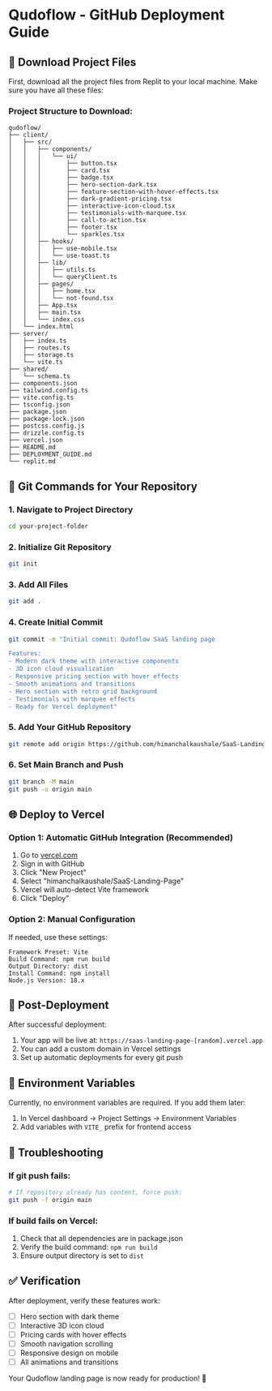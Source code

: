 # Qudoflow - GitHub Deployment Guide

## 📁 Download Project Files

First, download all the project files from Replit to your local machine. Make sure you have all these files:

### Project Structure to Download:
```
qudoflow/
├── client/
│   ├── src/
│   │   ├── components/
│   │   │   └── ui/
│   │   │       ├── button.tsx
│   │   │       ├── card.tsx
│   │   │       ├── badge.tsx
│   │   │       ├── hero-section-dark.tsx
│   │   │       ├── feature-section-with-hover-effects.tsx
│   │   │       ├── dark-gradient-pricing.tsx
│   │   │       ├── interactive-icon-cloud.tsx
│   │   │       ├── testimonials-with-marquee.tsx
│   │   │       ├── call-to-action.tsx
│   │   │       ├── footer.tsx
│   │   │       └── sparkles.tsx
│   │   ├── hooks/
│   │   │   ├── use-mobile.tsx
│   │   │   └── use-toast.ts
│   │   ├── lib/
│   │   │   ├── utils.ts
│   │   │   └── queryClient.ts
│   │   ├── pages/
│   │   │   ├── home.tsx
│   │   │   └── not-found.tsx
│   │   ├── App.tsx
│   │   ├── main.tsx
│   │   └── index.css
│   └── index.html
├── server/
│   ├── index.ts
│   ├── routes.ts
│   ├── storage.ts
│   └── vite.ts
├── shared/
│   └── schema.ts
├── components.json
├── tailwind.config.ts
├── vite.config.ts
├── tsconfig.json
├── package.json
├── package-lock.json
├── postcss.config.js
├── drizzle.config.ts
├── vercel.json
├── README.md
├── DEPLOYMENT_GUIDE.md
└── replit.md
```

## 🚀 Git Commands for Your Repository

### 1. Navigate to Project Directory
```bash
cd your-project-folder
```

### 2. Initialize Git Repository
```bash
git init
```

### 3. Add All Files
```bash
git add .
```

### 4. Create Initial Commit
```bash
git commit -m "Initial commit: Qudoflow SaaS landing page

Features:
- Modern dark theme with interactive components
- 3D icon cloud visualization
- Responsive pricing section with hover effects
- Smooth animations and transitions
- Hero section with retro grid background
- Testimonials with marquee effects
- Ready for Vercel deployment"
```

### 5. Add Your GitHub Repository
```bash
git remote add origin https://github.com/himanchalkaushale/SaaS-Landing-Page.git
```

### 6. Set Main Branch and Push
```bash
git branch -M main
git push -u origin main
```

## 🌐 Deploy to Vercel

### Option 1: Automatic GitHub Integration (Recommended)
1. Go to [vercel.com](https://vercel.com)
2. Sign in with GitHub
3. Click "New Project"
4. Select "himanchalkaushale/SaaS-Landing-Page"
5. Vercel will auto-detect Vite framework
6. Click "Deploy"

### Option 2: Manual Configuration
If needed, use these settings:
```
Framework Preset: Vite
Build Command: npm run build
Output Directory: dist
Install Command: npm install
Node.js Version: 18.x
```

## 🔧 Post-Deployment

After successful deployment:
1. Your app will be live at: `https://saas-landing-page-[random].vercel.app`
2. You can add a custom domain in Vercel settings
3. Set up automatic deployments for every git push

## 📝 Environment Variables

Currently, no environment variables are required. If you add them later:
1. In Vercel dashboard → Project Settings → Environment Variables
2. Add variables with `VITE_` prefix for frontend access

## 🐛 Troubleshooting

### If git push fails:
```bash
# If repository already has content, force push:
git push -f origin main
```

### If build fails on Vercel:
1. Check that all dependencies are in package.json
2. Verify the build command: `npm run build`
3. Ensure output directory is set to `dist`

## ✅ Verification

After deployment, verify these features work:
- [ ] Hero section with dark theme
- [ ] Interactive 3D icon cloud
- [ ] Pricing cards with hover effects  
- [ ] Smooth navigation scrolling
- [ ] Responsive design on mobile
- [ ] All animations and transitions

Your Qudoflow landing page is now ready for production! 🎉